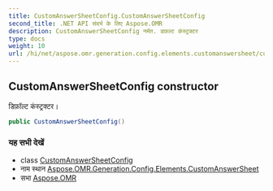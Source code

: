 ```yaml
---
title: CustomAnswerSheetConfig.CustomAnswerSheetConfig
second_title: .NET API संदर्भ के लिए Aspose.OMR
description: CustomAnswerSheetConfig नर्मत. डफ़ल्ट कंस्ट्रक्टर
type: docs
weight: 10
url: /hi/net/aspose.omr.generation.config.elements.customanswersheet/customanswersheetconfig/customanswersheetconfig/
---
```

## CustomAnswerSheetConfig constructor

डिफ़ॉल्ट कंस्ट्रक्टर।

```csharp
public CustomAnswerSheetConfig()
```

### यह सभी देखें

* class [CustomAnswerSheetConfig](../)
* नाम स्थान [Aspose.OMR.Generation.Config.Elements.CustomAnswerSheet](../../customanswersheetconfig/)
* सभा [Aspose.OMR](../../../)


